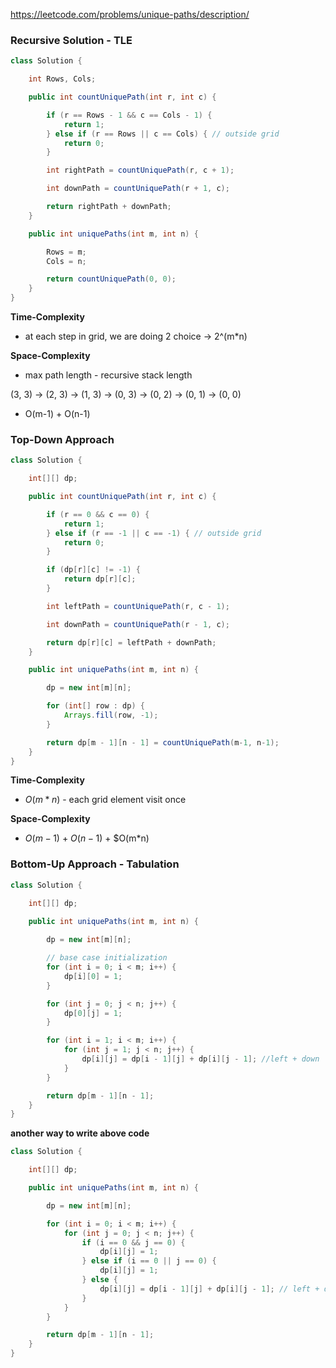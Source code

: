 https://leetcode.com/problems/unique-paths/description/

### Recursive Solution - TLE

```java
class Solution {

    int Rows, Cols;

    public int countUniquePath(int r, int c) {

        if (r == Rows - 1 && c == Cols - 1) {
            return 1;
        } else if (r == Rows || c == Cols) { // outside grid
            return 0;
        }

        int rightPath = countUniquePath(r, c + 1);

        int downPath = countUniquePath(r + 1, c);

        return rightPath + downPath;
    }

    public int uniquePaths(int m, int n) {

        Rows = m;
        Cols = n;

        return countUniquePath(0, 0);
    }
}
```

**Time-Complexity**

* at each step in grid, we are doing 2 choice &rarr; 2^(m*n)

**Space-Complexity**

* max path length - recursive stack length

(3, 3) &rarr; (2, 3) &rarr; (1, 3) &rarr; (0, 3) &rarr; (0, 2) &rarr; (0, 1) &rarr; (0, 0)

* O(m-1) + O(n-1)


### Top-Down Approach

```java
class Solution {

    int[][] dp;

    public int countUniquePath(int r, int c) {

        if (r == 0 && c == 0) {
            return 1;
        } else if (r == -1 || c == -1) { // outside grid
            return 0;
        }

        if (dp[r][c] != -1) {
            return dp[r][c];
        }

        int leftPath = countUniquePath(r, c - 1);

        int downPath = countUniquePath(r - 1, c);

        return dp[r][c] = leftPath + downPath;
    }

    public int uniquePaths(int m, int n) {

        dp = new int[m][n];

        for (int[] row : dp) {
            Arrays.fill(row, -1);
        }

        return dp[m - 1][n - 1] = countUniquePath(m-1, n-1);
    }
}
```

**Time-Complexity**

* $O(m*n)$ - each grid element visit once

**Space-Complexity**

* $O(m-1)$ + $O(n-1)$ + $O(m*n)

### Bottom-Up Approach - Tabulation

```java
class Solution {

    int[][] dp;
    
    public int uniquePaths(int m, int n) {

        dp = new int[m][n];

        // base case initialization
        for (int i = 0; i < m; i++) {
            dp[i][0] = 1;
        }

        for (int j = 0; j < n; j++) {
            dp[0][j] = 1;
        }

        for (int i = 1; i < m; i++) {
            for (int j = 1; j < n; j++) {
                dp[i][j] = dp[i - 1][j] + dp[i][j - 1]; //left + down
            }
        }

        return dp[m - 1][n - 1];
    }
}
```

**another way to write above code**

```java
class Solution {

    int[][] dp;

    public int uniquePaths(int m, int n) {

        dp = new int[m][n];

        for (int i = 0; i < m; i++) {
            for (int j = 0; j < n; j++) {
                if (i == 0 && j == 0) {
                    dp[i][j] = 1;
                } else if (i == 0 || j == 0) {
                    dp[i][j] = 1;
                } else {
                    dp[i][j] = dp[i - 1][j] + dp[i][j - 1]; // left + down
                }
            }
        }

        return dp[m - 1][n - 1];
    }
}
```


